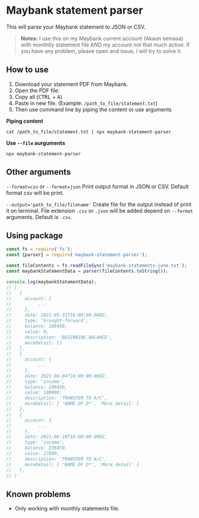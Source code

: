 # Maybank statement parser

This will parse your Maybank statement to JSON or CSV.

> **Notes:** I use this on my Maybank current account (Akaun semasa) with monthtly statement file
> AND my account not that much active.
> If you have any problem, please open and issue, I will try to solve it.

## How to use

1. Download your statement PDF from Maybank.
2. Open the PDF file.
3. Copy all (<kbd>CTRL</kbd> + <kbd>A</kbd>)
4. Paste in new file. (Example: `/path_to_file/statement.txt`)
5. Then use command line by piping the content or use arguments

**Piping content**

```
cat /path_to_file/statement.txt | npx maybank-statement-parser
```

**Use `--file` aurguments**

```
npx maybank-statement-parser
```

## Other arguments

`--format=csv` or `--format=json`
Print output format in JSON or CSV. Default format csv will be print.

`--output='path_to_file/filename'`
Create file for the output instead of print it on terminal. File extension `.csv` or `.json` will be added depend on `--format` arguments.
Default is `.csv`.


## Using package

```javascript
const fs = require('fs');
const {parser} = require('maybank-statement-parser');

const fileContents = fs.readFileSync('maybank-statements-june.txt');
const maybankStatementData = parser(fileContents.toString());

console.log(maybankStatementData);
// [
//   {
//     account: {
//          ...
//     },
//     date: 2021-05-31T16:00:00.000Z,
//     type: 'brought-forward',
//     balance: 109450,
//     value: 0,
//     description: 'BEGINNING BALANCE',
//     moreDetail: []
//   },
//   {
//     account: {
//          ...
//     },
//     date: 2021-06-04T16:00:00.000Z,
//     type: 'income',
//     balance: 209450,
//     value: 100000,
//     description: 'TRANSFER TO A/C',
//     moreDetail: [ 'NAME OF D*', 'More detail' ]
//   },
//   {
//     account: {
//          ...
//     },
//     date: 2021-06-10T16:00:00.000Z,
//     type: 'income',
//     balance: 236450,
//     value: 27000,
//     description: 'TRANSFER TO A/C',
//     moreDetail: [ 'NAME OF D*', 'More detail' ]
//   },
// ]
```

## Known problems

* Only working with monthly statements file.
